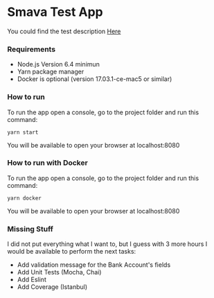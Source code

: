 # Smava Test App

You could find the test description [Here](https://gist.github.com/just-boris/b29e5ab5cc57728dbf444340fc15bab5)

### Requirements

- Node.js Version 6.4 minimun
- Yarn package manager
- Docker is optional (version 17.03.1-ce-mac5 or similar)

### How to run

To run the app open a console, go to the project folder and run this command:

`yarn start`

You will be available to open your browser at localhost:8080

### How to run with Docker

To run the app open a console, go to the project folder and run this command:

`yarn docker`

You will be available to open your browser at localhost:8080

### Missing Stuff

I did not put everything what I want to, but I guess with 3 more hours I would be available to perform the next tasks:

- Add validation message for the Bank Account's fields
- Add Unit Tests (Mocha, Chai)
- Add Eslint
- Add Coverage (Istanbul)


